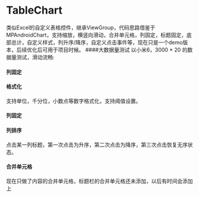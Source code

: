 # TableChart
类似Excel的自定义表格控件，继承ViewGroup，代码思路借鉴于MPAndroidChart，支持缩放，横竖向滑动，合并单元格，列固定，标题固定，底部总计，自定义样式，列升序/降序，自定义点击事件等，现在只是一个demo版本，后续优化后可用于项目时候。
####大数据量测试
以小米6，3000 * 20 的数据量测试，滑动流畅:

#### 列固定

#### 格式化
支持单位，千分位，小数点等数字格式化，支持阈值设置。

#### 列固定

#### 列排序
点击某一列标题，第一次点击为升序，第二次点击为降序，第三次点击恢复无序状态。

#### 合并单元格
现在只做了内容的合并单元格，标题栏的合并单元格还未添加，以后有时间会添加上


